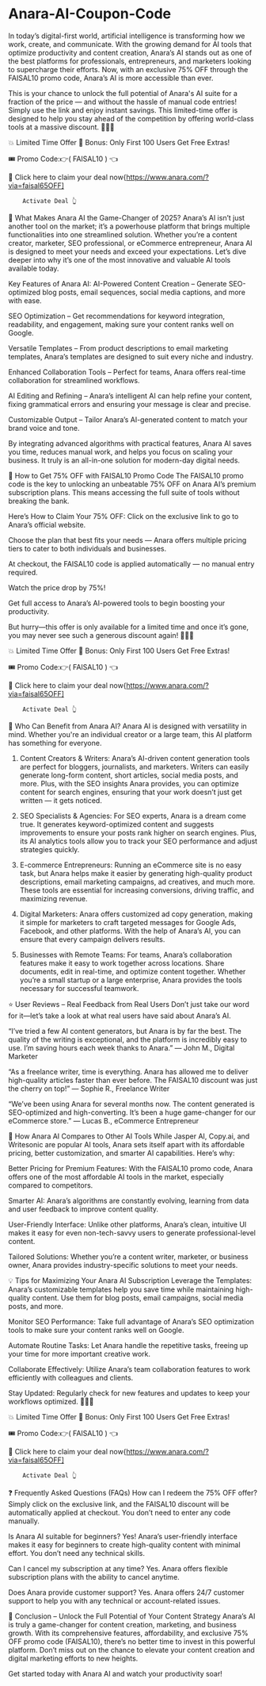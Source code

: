 # Anara-AI-Coupon-Code
In today’s digital-first world, artificial intelligence is transforming how we work, create, and communicate. With the growing demand for AI tools that optimize productivity and content creation, Anara’s AI stands out as one of the best platforms for professionals, entrepreneurs, and marketers looking to supercharge their efforts. Now, with an exclusive 75% OFF through the FAISAL10 promo code, Anara’s AI is more accessible than ever.

This is your chance to unlock the full potential of Anara's AI suite for a fraction of the price — and without the hassle of manual code entries! Simply use the link and enjoy instant savings. This limited-time offer is designed to help you stay ahead of the competition by offering world-class tools at a massive discount.
🔰🔰🔰

💥 Limited Time Offer 🎁 Bonus: Only First 100 Users Get Free Extras!

🎟️ Promo Code:👉( FAISAL10 ) 👈

🔗 Click here to claim your deal now{https://www.anara.com/?via=faisal65OFF]

        Activate Deal 👆         



🚀 What Makes Anara AI the Game-Changer of 2025?
Anara’s AI isn’t just another tool on the market; it’s a powerhouse platform that brings multiple functionalities into one streamlined solution. Whether you’re a content creator, marketer, SEO professional, or eCommerce entrepreneur, Anara AI is designed to meet your needs and exceed your expectations. Let’s dive deeper into why it’s one of the most innovative and valuable AI tools available today.

Key Features of Anara AI:
AI-Powered Content Creation – Generate SEO-optimized blog posts, email sequences, social media captions, and more with ease.

SEO Optimization – Get recommendations for keyword integration, readability, and engagement, making sure your content ranks well on Google.

Versatile Templates – From product descriptions to email marketing templates, Anara’s templates are designed to suit every niche and industry.

Enhanced Collaboration Tools – Perfect for teams, Anara offers real-time collaboration for streamlined workflows.

AI Editing and Refining – Anara’s intelligent AI can help refine your content, fixing grammatical errors and ensuring your message is clear and precise.

Customizable Output – Tailor Anara’s AI-generated content to match your brand voice and tone.

By integrating advanced algorithms with practical features, Anara AI saves you time, reduces manual work, and helps you focus on scaling your business. It truly is an all-in-one solution for modern-day digital needs.

🎉 How to Get 75% OFF with FAISAL10 Promo Code
The FAISAL10 promo code is the key to unlocking an unbeatable 75% OFF on Anara AI’s premium subscription plans. This means accessing the full suite of tools without breaking the bank.

Here’s How to Claim Your 75% OFF:
Click on the exclusive link to go to Anara’s official website.

Choose the plan that best fits your needs — Anara offers multiple pricing tiers to cater to both individuals and businesses.

At checkout, the FAISAL10 code is applied automatically — no manual entry required.

Watch the price drop by 75%!

Get full access to Anara’s AI-powered tools to begin boosting your productivity.

But hurry—this offer is only available for a limited time and once it’s gone, you may never see such a generous discount again!
🔰🔰🔰

💥 Limited Time Offer 🎁 Bonus: Only First 100 Users Get Free Extras!

🎟️ Promo Code:👉( FAISAL10 ) 👈

🔗 Click here to claim your deal now{https://www.anara.com/?via=faisal65OFF]

        Activate Deal 👆         



💼 Who Can Benefit from Anara AI?
Anara AI is designed with versatility in mind. Whether you're an individual creator or a large team, this AI platform has something for everyone.

1. Content Creators & Writers:
Anara’s AI-driven content generation tools are perfect for bloggers, journalists, and marketers. Writers can easily generate long-form content, short articles, social media posts, and more. Plus, with the SEO insights Anara provides, you can optimize content for search engines, ensuring that your work doesn’t just get written — it gets noticed.

2. SEO Specialists & Agencies:
For SEO experts, Anara is a dream come true. It generates keyword-optimized content and suggests improvements to ensure your posts rank higher on search engines. Plus, its AI analytics tools allow you to track your SEO performance and adjust strategies quickly.

3. E-commerce Entrepreneurs:
Running an eCommerce site is no easy task, but Anara helps make it easier by generating high-quality product descriptions, email marketing campaigns, ad creatives, and much more. These tools are essential for increasing conversions, driving traffic, and maximizing revenue.

4. Digital Marketers:
Anara offers customized ad copy generation, making it simple for marketers to craft targeted messages for Google Ads, Facebook, and other platforms. With the help of Anara’s AI, you can ensure that every campaign delivers results.

5. Businesses with Remote Teams:
For teams, Anara’s collaboration features make it easy to work together across locations. Share documents, edit in real-time, and optimize content together. Whether you’re a small startup or a large enterprise, Anara provides the tools necessary for successful teamwork.

⭐ User Reviews – Real Feedback from Real Users
Don’t just take our word for it—let’s take a look at what real users have said about Anara’s AI.

“I’ve tried a few AI content generators, but Anara is by far the best. The quality of the writing is exceptional, and the platform is incredibly easy to use. I’m saving hours each week thanks to Anara.”
— John M., Digital Marketer

“As a freelance writer, time is everything. Anara has allowed me to deliver high-quality articles faster than ever before. The FAISAL10 discount was just the cherry on top!”
— Sophie R., Freelance Writer

“We’ve been using Anara for several months now. The content generated is SEO-optimized and high-converting. It’s been a huge game-changer for our eCommerce store.”
— Lucas B., eCommerce Entrepreneur

🚀 How Anara AI Compares to Other AI Tools
While Jasper AI, Copy.ai, and Writesonic are popular AI tools, Anara sets itself apart with its affordable pricing, better customization, and smarter AI capabilities. Here’s why:

Better Pricing for Premium Features: With the FAISAL10 promo code, Anara offers one of the most affordable AI tools in the market, especially compared to competitors.

Smarter AI: Anara’s algorithms are constantly evolving, learning from data and user feedback to improve content quality.

User-Friendly Interface: Unlike other platforms, Anara’s clean, intuitive UI makes it easy for even non-tech-savvy users to generate professional-level content.

Tailored Solutions: Whether you’re a content writer, marketer, or business owner, Anara provides industry-specific solutions to meet your needs.

💡 Tips for Maximizing Your Anara AI Subscription
Leverage the Templates: Anara’s customizable templates help you save time while maintaining high-quality content. Use them for blog posts, email campaigns, social media posts, and more.

Monitor SEO Performance: Take full advantage of Anara’s SEO optimization tools to make sure your content ranks well on Google.

Automate Routine Tasks: Let Anara handle the repetitive tasks, freeing up your time for more important creative work.

Collaborate Effectively: Utilize Anara’s team collaboration features to work efficiently with colleagues and clients.

Stay Updated: Regularly check for new features and updates to keep your workflows optimized.
🔰🔰🔰

💥 Limited Time Offer 🎁 Bonus: Only First 100 Users Get Free Extras!

🎟️ Promo Code:👉( FAISAL10 ) 👈

🔗 Click here to claim your deal now{https://www.anara.com/?via=faisal65OFF]

        Activate Deal 👆         


❓ Frequently Asked Questions (FAQs)
How can I redeem the 75% OFF offer?
Simply click on the exclusive link, and the FAISAL10 discount will be automatically applied at checkout. You don’t need to enter any code manually.

Is Anara AI suitable for beginners?
Yes! Anara’s user-friendly interface makes it easy for beginners to create high-quality content with minimal effort. You don’t need any technical skills.

Can I cancel my subscription at any time?
Yes. Anara offers flexible subscription plans with the ability to cancel anytime.

Does Anara provide customer support?
Yes. Anara offers 24/7 customer support to help you with any technical or account-related issues.

📝 Conclusion – Unlock the Full Potential of Your Content Strategy
Anara’s AI is truly a game-changer for content creation, marketing, and business growth. With its comprehensive features, affordability, and exclusive 75% OFF promo code (FAISAL10), there’s no better time to invest in this powerful platform. Don’t miss out on the chance to elevate your content creation and digital marketing efforts to new heights.

Get started today with Anara AI and watch your productivity soar!
